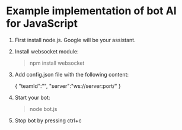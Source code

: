 # Example implementation of bot AI for JavaScript

1. First install node.js. Google will be your assistant.
2. Install websocket module:

    > npm install websocket

3. Add config.json file with the following content:

	{
		"teamId":"<your team GUID from ai.hell.fi>",
		"server":"ws://server:port/"
	}
	
3. Start your bot:

    > node bot.js

4. Stop bot by pressing ctrl+c